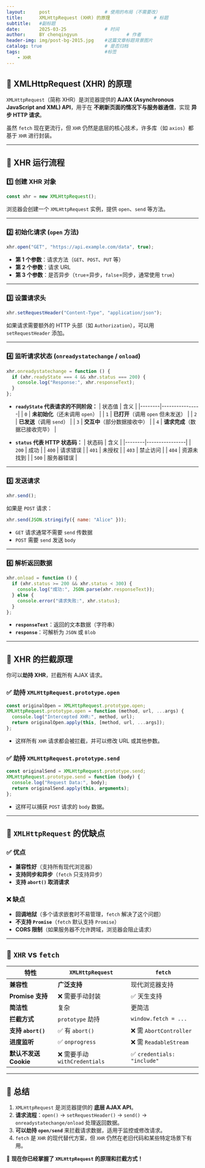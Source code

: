 ```yaml
---
layout:     post   				    # 使用的布局（不需要改）
title:      XMLHttpRequest (XHR) 的原理 				# 标题 
subtitle:   #副标题
date:       2025-03-25 				# 时间
author:     BY chenqingyun					# 作者
header-img: img/post-bg-2015.jpg 	#这篇文章标题背景图片
catalog: true 						# 是否归档
tags:								#标签
    - XHR
---
```

## **📌 XMLHttpRequest (XHR) 的原理**
`XMLHttpRequest`（简称 XHR）是浏览器提供的 **AJAX (Asynchronous JavaScript and XML) API**，用于在 **不刷新页面的情况下与服务器通信**，实现 **异步 HTTP 请求**。

虽然 `fetch` 现在更流行，但 `XHR` 仍然是底层的核心技术，许多库（如 `axios`）都基于 `XHR` 进行封装。

---

## **📌 XHR 运行流程**
### **1️⃣ 创建 XHR 对象**
```js
const xhr = new XMLHttpRequest();
```
浏览器会创建一个 `XMLHttpRequest` 实例，提供 `open`、`send` 等方法。

---

### **2️⃣ 初始化请求 (`open` 方法)**
```js
xhr.open("GET", "https://api.example.com/data", true);
```
- **第 1 个参数**：请求方法（`GET`、`POST`、`PUT` 等）
- **第 2 个参数**：请求 URL
- **第 3 个参数**：是否异步（`true`=异步，`false`=同步，通常使用 `true`）

---

### **3️⃣ 设置请求头**
```js
xhr.setRequestHeader("Content-Type", "application/json");
```
如果请求需要额外的 HTTP 头部（如 `Authorization`），可以用 `setRequestHeader` 添加。

---

### **4️⃣ 监听请求状态 (`onreadystatechange` / `onload`)**
```js
xhr.onreadystatechange = function () {
  if (xhr.readyState === 4 && xhr.status === 200) {
    console.log("Response:", xhr.responseText);
  }
};
```
- **`readyState` 代表请求的不同阶段：**
  | 状态值 | 含义 |
  |--------|----------------|
  | `0` | **未初始化**（还未调用 `open`） |
  | `1` | **已打开**（调用 `open` 但未发送） |
  | `2` | **已发送**（调用 `send`） |
  | `3` | **交互中**（部分数据接收中） |
  | `4` | **请求完成**（数据已接收完毕） |

- **`status` 代表 HTTP 状态码：**
  | 状态码 | 含义 |
  |--------|----------------|
  | `200` | 成功 |
  | `400` | 请求错误 |
  | `401` | 未授权 |
  | `403` | 禁止访问 |
  | `404` | 资源未找到 |
  | `500` | 服务器错误 |

---

### **5️⃣ 发送请求**
```js
xhr.send();
```
如果是 `POST` 请求：
```js
xhr.send(JSON.stringify({ name: "Alice" }));
```
- `GET` 请求通常不需要 `send` 传数据
- `POST` 需要 `send` 发送 `body`

---

### **6️⃣ 解析返回数据**
```js
xhr.onload = function () {
  if (xhr.status >= 200 && xhr.status < 300) {
    console.log("成功:", JSON.parse(xhr.responseText));
  } else {
    console.error("请求失败:", xhr.status);
  }
};
```
- **`responseText`**：返回的文本数据（字符串）
- **`response`**：可解析为 `JSON` 或 `Blob`

---

## **📌 XHR 的拦截原理**
你可以**劫持 XHR**，拦截所有 AJAX 请求。

### **✅ 劫持 `XMLHttpRequest.prototype.open`**
```js
const originalOpen = XMLHttpRequest.prototype.open;
XMLHttpRequest.prototype.open = function (method, url, ...args) {
  console.log("Intercepted XHR:", method, url);
  return originalOpen.apply(this, [method, url, ...args]);
};
```
- 这样所有 `XHR` 请求都会被拦截，并可以修改 URL 或其他参数。

### **✅ 劫持 `XMLHttpRequest.prototype.send`**
```js
const originalSend = XMLHttpRequest.prototype.send;
XMLHttpRequest.prototype.send = function (body) {
  console.log("Request Data:", body);
  return originalSend.apply(this, arguments);
};
```
- 这样可以捕获 `POST` 请求的 `body` 数据。

---

## **📌 `XMLHttpRequest` 的优缺点**
### **✅ 优点**
- **兼容性好**（支持所有现代浏览器）
- **支持同步和异步**（`fetch` 只支持异步）
- **支持 `abort()` 取消请求**

### **❌ 缺点**
- **回调地狱**（多个请求嵌套时不易管理，`fetch` 解决了这个问题）
- **不支持 `Promise`**（`fetch` 默认支持 `Promise`）
- **CORS 限制**（如果服务器不允许跨域，浏览器会阻止请求）

---

## **📌 `XHR` vs `fetch`**
| 特性 | `XMLHttpRequest` | `fetch` |
|------|-----------------|---------|
| **兼容性** | **广泛支持** | 现代浏览器支持 |
| **Promise 支持** | ❌ 需要手动封装 | ✅ 天生支持 |
| **简洁性** | 复杂 | 更简洁 |
| **拦截方式** | `prototype` 劫持 | `window.fetch = ...` |
| **支持 `abort()`** | ✅ 有 `abort()` | ❌ 需 `AbortController` |
| **进度监听** | ✅ `onprogress` | ❌ 需 `ReadableStream` |
| **默认不发送 Cookie** | ❌ 需要手动 `withCredentials` | ✅ `credentials: "include"` |

---

## **📌 总结**
1. `XMLHttpRequest` 是浏览器提供的 **底层 AJAX API**。
2. **请求流程**：`open()` → `setRequestHeader()` → `send()` → `onreadystatechange/onload` 处理返回数据。
3. **可以劫持 `open/send`** 来拦截请求数据，适用于监控或修改请求。
4. `fetch` 是 `XHR` 的现代替代方案，但 `XHR` 仍然在老旧代码和某些特定场景下有用。

🚀 **现在你已经掌握了 `XMLHttpRequest` 的原理和拦截方式！**
